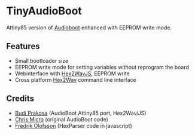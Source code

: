 # TinyAudioBoot

Attiny85 version of [Audioboot](http://www.hobby-roboter.de/forum/viewtopic.php?f=4&t=127) enhanced with EEPROM write mode.

## Features

- Small bootloader size
- EEPROM write mode for setting variables without reprogram the board
- Webinterface with [Hex2WavJS](4_4.1-Hex2Wav.md), EEPROM write
- Cross platform [Hex2Wav](4_4.1-Hex2Wav.md) command line interface


## Credits

* [Budi Prakosa](http://manticore.id) (AudioBoot Attiny85 port, Hex2Wav/JS)
* [Chris Micro](https://github.com/ChrisMicro) (original AudioBoot code)
* [Fredrik Olofsson](http://fredrikolofsson.com/) (HexParser code in javascript)